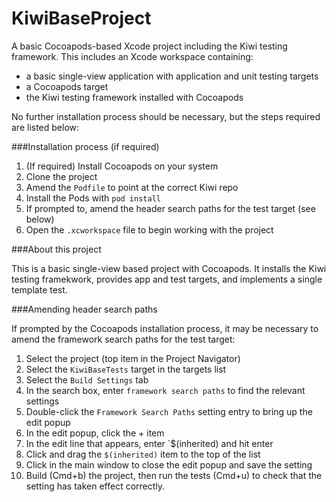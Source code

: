 KiwiBaseProject
===============

A basic Cocoapods-based Xcode project including the Kiwi testing framework.  This includes an Xcode workspace containing:

* a basic single-view application with application and unit testing targets
* a Cocoapods target
* the Kiwi testing framework installed with Cocoapods

No further installation process should be necessary, but the steps required are listed below:

###Installation process (if required)

1. (If required) Install Cocoapods on your system
1. Clone the project
1. Amend the `Podfile` to point at the correct Kiwi repo
1. Install the Pods with `pod install`
1. If prompted to, amend the header search paths for the test target (see below)
1. Open the `.xcworkspace` file to begin working with the project

###About this project

This is a basic single-view based project with Cocoapods.  It installs the Kiwi testing framekwork, provides app and test targets, and implements a single template test.

###Amending header search paths

If prompted by the Cocoapods installation process, it may be necessary to amend the framework search paths for the test target:

1. Select the project (top item in the Project Navigator)
1. Select the `KiwiBaseTests` target in the targets list
1. Select the `Build Settings` tab
1. In the search box, enter `framework search paths` to find the relevant settings
1. Double-click the `Framework Search Paths` setting entry to bring up the edit popup
1. In the edit popup, click the + item
1. In the edit line that appears, enter `$(inherited) and hit enter
1. Click and drag the `$(inherited)` item to the top of the list
1. Click in the main window to close the edit popup and save the setting
1. Build (Cmd+b) the project, then run the tests (Cmd+u) to check that the setting has taken effect correctly.